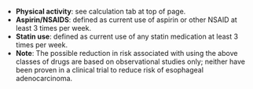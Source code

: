 * **Physical activity**: see calculation tab at top of page.
* **Aspirin/NSAIDS**: defined as current use of aspirin or other NSAID at least 3 times per week.
* **Statin use**: defined as current use of any statin medication at least 3 times per week.
* **Note**: The possible reduction in risk associated with using the above classes of drugs are based on observational studies only; neither have been proven in a clinical trial to reduce risk of esophageal adenocarcinoma.
  
